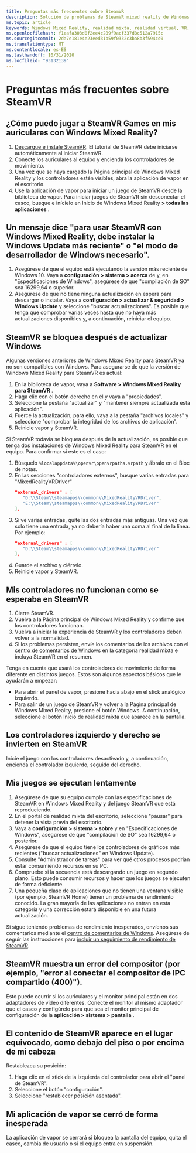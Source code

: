 ```yaml
---
title: Preguntas más frecuentes sobre SteamVR
description: Solución de problemas de SteamVR mixed reality de Windows que va más allá de nuestra documentación de soporte técnico estándar para el consumidor.
ms.topic: article
keywords: Windows Mixed Reality, realidad mixta, realidad virtual, VR, MR, solución de problemas, errores, ayuda, soporte técnico, SteamVR
ms.openlocfilehash: f1eafa303d0f2ee4c289f9acf337d8c512a7915c
ms.sourcegitcommit: 2da7e181e4e23eed31b59f0332c3ba8b3f594cd0
ms.translationtype: MT
ms.contentlocale: es-ES
ms.lasthandoff: 10/31/2020
ms.locfileid: "93132139"
---
```

# <a name="steamvr-faqs"></a>Preguntas más frecuentes sobre SteamVR

## <a name="how-can-i-play-steamvr-games-in-my-windows-mixed-reality-headset"></a>¿Cómo puedo jugar a SteamVR Games en mis auriculares con Windows Mixed Reality?

1. [Descargue e instale SteamVR](https://steamcdn-a.akamaihd.net/client/installer/SteamWindowsMRInstaller.exe). El tutorial de SteamVR debe iniciarse automáticamente al iniciar SteamVR.
2. Conecte los auriculares al equipo y encienda los controladores de movimiento.
3. Una vez que se haya cargado la Página principal de Windows Mixed Reality y los controladores estén visibles, abra la aplicación de vapor en el escritorio.
4. Use la aplicación de vapor para iniciar un juego de SteamVR desde la biblioteca de vapor. Para iniciar juegos de SteamVR sin desconectar el casco, busque e inícielo en Inicio de Windows Mixed Reality **> todas las aplicaciones** .

## <a name="a-message-says-to-use-steamvr-with-windows-mixed-reality-you-need-to-install-the-latest-windows-update-or-windows-developer-mode-required"></a>Un mensaje dice "para usar SteamVR con Windows Mixed Reality, debe instalar la Windows Update más reciente" o "el modo de desarrollador de Windows necesario".

1. Asegúrese de que el equipo está ejecutando la versión más reciente de Windows 10. Vaya a **configuración > sistema > acerca** de y, en "Especificaciones de Windows", asegúrese de que "compilación de SO" sea 16299,64 o superior.
2. Asegúrese de que no tiene ninguna actualización en espera para descargar o instalar. Vaya a **configuración > actualizar & seguridad > Windows Update** y seleccione "buscar actualizaciones". Es posible que tenga que comprobar varias veces hasta que no haya más actualizaciones disponibles y, a continuación, reiniciar el equipo.

## <a name="steamvr-is-crashing-after-updating-windows"></a>SteamVR se bloquea después de actualizar Windows

Algunas versiones anteriores de Windows Mixed Reality para SteamVR ya no son compatibles con Windows. Para asegurarse de que la versión de Windows Mixed Reality para SteamVR es actual:

1. En la biblioteca de vapor, vaya a **Software > Windows Mixed Reality para SteamVR** .
2. Haga clic con el botón derecho en él y vaya a "propiedades".
3. Seleccione la pestaña "actualizar" y "mantener siempre actualizada esta aplicación".
4. Fuerce la actualización; para ello, vaya a la pestaña "archivos locales" y seleccione "comprobar la integridad de los archivos de aplicación".
5. Reinicie vapor y SteamVR.

Si SteamVR todavía se bloquea después de la actualización, es posible que tenga dos instalaciones de Windows Mixed Reality para SteamVR en el equipo. Para confirmar si este es el caso:

1. Búsquelo ```%localappdata%\openvr\openvrpaths.vrpath``` y ábralo en el Bloc de notas.
2. En las secciones "controladores externos", busque varias entradas para "MixedRealityVRDriver"
   ```json
   "external_drivers" : [
      "D:\\Steam\\steamapps\\common\\MixedRealityVRDriver",
      "E:\\Steam\\steamapps\\common\\MixedRealityVRDriver"
   ],
   ```
3. Si ve varias entradas, quite las dos entradas más antiguas. Una vez que solo tiene una entrada, ya no debería haber una coma al final de la línea. Por ejemplo:
   ```json
   "external_drivers" : [
      "D:\\Steam\\steamapps\\common\\MixedRealityVRDriver"
   ],
   ```
4. Guarde el archivo y ciérrelo.
5. Reinicie vapor y SteamVR.

## <a name="my-controllers-arent-working-as-expected-in-steamvr"></a>Mis controladores no funcionan como se esperaba en SteamVR

1. Cierre SteamVR.
2. Vuelva a la Página principal de Windows Mixed Reality y confirme que los controladores funcionan.
3. Vuelva a iniciar la experiencia de SteamVR y los controladores deben volver a la normalidad.
4. Si los problemas persisten, envíe los comentarios de los archivos con el [centro de comentarios de Windows](https://support.microsoft.com/en-us/help/4021566/windows-10-send-feedback-to-microsoft-with-feedback-hub-app) en la categoría realidad mixta e incluya SteamVR en el resumen.

Tenga en cuenta que usará los controladores de movimiento de forma diferente en distintos juegos. Estos son algunos aspectos básicos que le ayudarán a empezar:
* Para abrir el panel de vapor, presione hacia abajo en el stick analógico izquierdo.
* Para salir de un juego de SteamVR y volver a la Página principal de Windows Mixed Reality, presione el botón Windows. A continuación, seleccione el botón Inicio de realidad mixta que aparece en la pantalla.

## <a name="my-left-and-right-controllers-are-reversed-in-steamvr"></a>Los controladores izquierdo y derecho se invierten en SteamVR

Inicie el juego con los controladores desactivado y, a continuación, encienda el controlador izquierdo, seguido del derecho.

## <a name="my-games-are-running-slowly"></a>Mis juegos se ejecutan lentamente

1. Asegúrese de que su equipo cumple con las especificaciones de SteamVR en Windows Mixed Reality y del juego SteamVR que está reproduciendo.
2. En el portal de realidad mixta del escritorio, seleccione "pausar" para detener la vista previa del escritorio.
3. Vaya a **configuración > sistema > sobre** y en "Especificaciones de Windows", asegúrese de que "compilación de SO" sea 16299,64 o posterior.
4. Asegúrese de que el equipo tiene los controladores de gráficos más recientes ("buscar actualizaciones" en Windows Update).
5. Consulte "Administrador de tareas" para ver qué otros procesos podrían estar consumiendo recursos en su PC.
6. Compruebe si la secuencia está descargando un juego en segundo plano. Esto puede consumir recursos y hacer que los juegos se ejecuten de forma deficiente.
7. Una pequeña clase de aplicaciones que no tienen una ventana visible (por ejemplo, SteamVR Home) tienen un problema de rendimiento conocido. La gran mayoría de las aplicaciones no entran en esta categoría y una corrección estará disponible en una futura actualización.

Si sigue teniendo problemas de rendimiento inesperados, envíenos sus comentarios mediante el [centro de comentarios de Windows](https://support.microsoft.com/en-us/help/4021566/windows-10-send-feedback-to-microsoft-with-feedback-hub-app). Asegúrese de seguir las instrucciones para [incluir un seguimiento de rendimiento de SteamVR](using-steamvr-with-windows-mixed-reality.md#sharing-feedback-on-steamvr).

## <a name="steamvr-is-showing-a-compositor-error-for-example-shared-ipc-compositor-connect-failed-400"></a>SteamVR muestra un error del compositor (por ejemplo, "error al conectar el compositor de IPC compartido (400)").

Esto puede ocurrir si los auriculares y el monitor principal están en dos adaptadores de vídeo diferentes. Conecte el monitor al mismo adaptador que el casco y configúrelo para que sea el monitor principal de configuración de la **aplicación > sistema > pantalla** .

## <a name="steamvr-content-appears-in-the-wrong-place-like-beneath-the-floor-or-above-my-head"></a>El contenido de SteamVR aparece en el lugar equivocado, como debajo del piso o por encima de mi cabeza

Restablezca su posición:

1. Haga clic en el stick de la izquierda del controlador para abrir el "panel de SteamVR".
2. Seleccione el botón "configuración".
3. Seleccione "restablecer posición asentada".

## <a name="my-steam-app-closed-unexpectedly"></a>Mi aplicación de vapor se cerró de forma inesperada

La aplicación de vapor se cerrará si bloquea la pantalla del equipo, quita el casco, cambia de usuario o si el equipo entra en suspensión.
